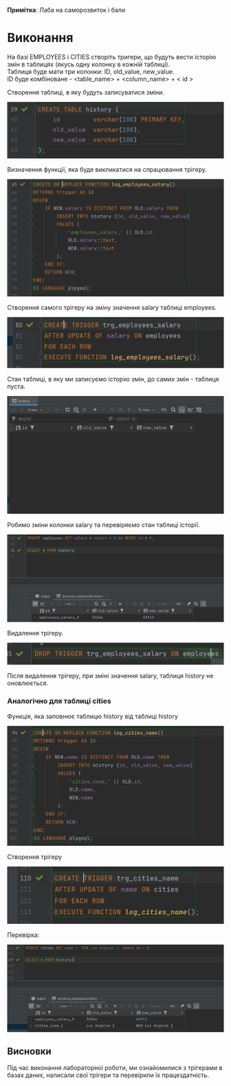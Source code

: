 **Примітка**: Лаба на саморозвиток і бали

# Виконання

На базі EMPLOYEES і CITIES створіть тригери, що будуть вести історію змін в таблицях (якусь одну колонку в кожній таблиці).<br>
Таблиця буде мати три колонки: ID, old_value, new_value.<br>
ID буде комбіноване - <table_name> + <column_name> + < id >

Створення таблиці, в яку будуть записуватися зміни.

![img.png](images/img.png)

Визначення функції, яка буде викликатися на спрацювання трігеру.

![img_1.png](images/img_1.png)

Створення самого трігеру на зміну значення salary таблиці employees.

![img_2.png](images/img_2.png)

Стан таблиці, в яку ми записуємо історію змін, до самих змін - таблиця пуста.

![img_3.png](images/img_3.png)

Робимо зміни колонки salary та перевіряємо стан таблиці історії.

![img_5.png](images/img_5.png)

Видалення трігеру.

![img_4.png](images/img_4.png)

Після видалення трігеру, при зміні значення salary, таблиця history не оновлюється.

### Аналогічно для таблиці cities

Функція, яка заповнює таблицю history від таблиці history 

![img_6.png](images/img_6.png)

Створення трігеру

![img_7.png](images/img_7.png)

Перевірка:

![img_8.png](images/img_8.png)

## Висновки

Під час виконання лабораторної роботи, ми ознайомилися з трігерами в базах даних, написали свої трігери та перевірили їх працездатність.
